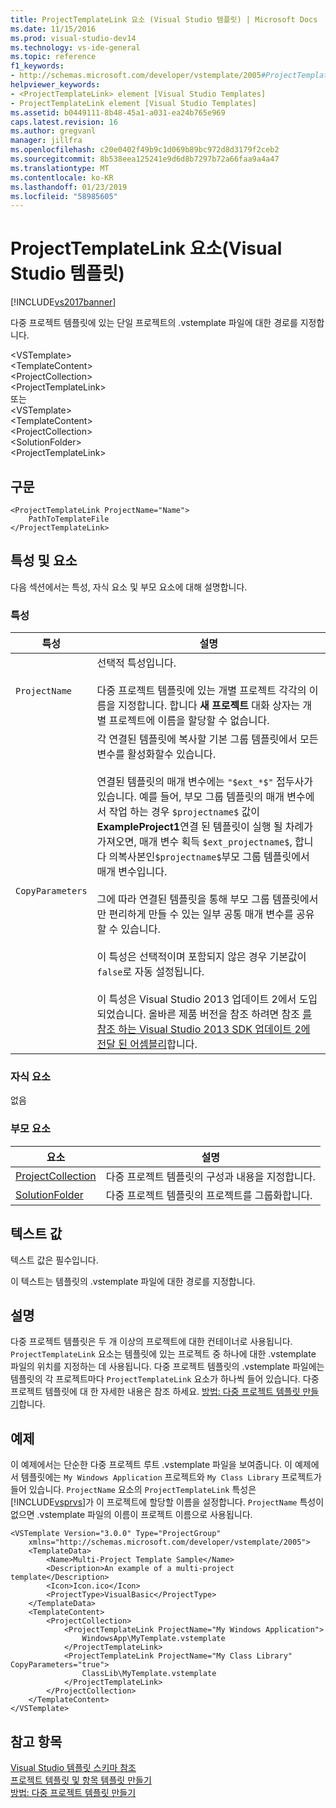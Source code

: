 ```yaml
---
title: ProjectTemplateLink 요소 (Visual Studio 템플릿) | Microsoft Docs
ms.date: 11/15/2016
ms.prod: visual-studio-dev14
ms.technology: vs-ide-general
ms.topic: reference
f1_keywords:
- http://schemas.microsoft.com/developer/vstemplate/2005#ProjectTemplateLink
helpviewer_keywords:
- <ProjectTemplateLink> element [Visual Studio Templates]
- ProjectTemplateLink element [Visual Studio Templates]
ms.assetid: b0449111-8b48-45a1-a031-ea24b765e969
caps.latest.revision: 16
ms.author: gregvanl
manager: jillfra
ms.openlocfilehash: c20e0402f49b9c1d069b89bc972d8d3179f2ceb2
ms.sourcegitcommit: 8b538eea125241e9d6d8b7297b72a66faa9a4a47
ms.translationtype: MT
ms.contentlocale: ko-KR
ms.lasthandoff: 01/23/2019
ms.locfileid: "58985605"
---
```

# <a name="projecttemplatelink-element-visual-studio-templates"></a>ProjectTemplateLink 요소(Visual Studio 템플릿)
[!INCLUDE[vs2017banner](../includes/vs2017banner.md)]

다중 프로젝트 템플릿에 있는 단일 프로젝트의 .vstemplate 파일에 대한 경로를 지정합니다.  
  
 \<VSTemplate>  
 \<TemplateContent>  
 \<ProjectCollection>  
 \<ProjectTemplateLink>  
또는  
\<VSTemplate>  
 \<TemplateContent>  
 \<ProjectCollection>  
 \<SolutionFolder>  
 \<ProjectTemplateLink>  
  
## <a name="syntax"></a>구문  
  
```  
<ProjectTemplateLink ProjectName="Name">  
    PathToTemplateFile  
</ProjectTemplateLink>  
```  
  
## <a name="attributes-and-elements"></a>특성 및 요소  
 다음 섹션에서는 특성, 자식 요소 및 부모 요소에 대해 설명합니다.  
  
### <a name="attributes"></a>특성  
  
|특성|설명|  
|---------------|-----------------|  
|`ProjectName`|선택적 특성입니다.<br /><br /> 다중 프로젝트 템플릿에 있는 개별 프로젝트 각각의 이름을 지정합니다. 합니다 **새 프로젝트** 대화 상자는 개별 프로젝트에 이름을 할당할 수 없습니다.|  
|`CopyParameters`|각 연결된 템플릿에 복사할 기본 그룹 템플릿에서 모든 변수를 활성화할수 있습니다.<br /><br /> 연결된 템플릿의 매개 변수에는 `"$ext_*$"` 접두사가 있습니다. 예를 들어, 부모 그룹 템플릿의 매개 변수에서 작업 하는 경우 `$projectname$` 값이 **ExampleProject1**연결 된 템플릿이 실행 될 차례가 가져오면, 매개 변수 획득 `$ext_projectname$`, 합니다 의복사본인`$projectname$`부모 그룹 템플릿에서 매개 변수입니다.<br /><br /> 그에 따라 연결된 템플릿을 통해 부모 그룹 템플릿에서만 편리하게 만들 수 있는 일부 공통 매개 변수를 공유할 수 있습니다.<br /><br /> 이 특성은 선택적이며 포함되지 않은 경우 기본값이 `false`로 자동 설정됩니다.<br /><br /> 이 특성은 Visual Studio 2013 업데이트 2에서 도입되었습니다. 올바른 제품 버전을 참조 하려면 참조 [를 참조 하는 Visual Studio 2013 SDK 업데이트 2에 전달 된 어셈블리](http://msdn.microsoft.com/42b65c3e-e42b-4c39-98c8-bea285f25ffb)합니다.|  
  
### <a name="child-elements"></a>자식 요소  
 없음  
  
### <a name="parent-elements"></a>부모 요소  
  
|요소|설명|  
|-------------|-----------------|  
|[ProjectCollection](../extensibility/projectcollection-element-visual-studio-templates.md)|다중 프로젝트 템플릿의 구성과 내용을 지정합니다.|  
|[SolutionFolder](../extensibility/solutionfolder-element-visual-studio-templates.md)|다중 프로젝트 템플릿의 프로젝트를 그룹화합니다.|  
  
## <a name="text-value"></a>텍스트 값  
 텍스트 값은 필수입니다.  
  
 이 텍스트는 템플릿의 .vstemplate 파일에 대한 경로를 지정합니다.  
  
## <a name="remarks"></a>설명  
 다중 프로젝트 템플릿은 두 개 이상의 프로젝트에 대한 컨테이너로 사용됩니다. `ProjectTemplateLink` 요소는 템플릿에 있는 프로젝트 중 하나에 대한 .vstemplate 파일의 위치를 지정하는 데 사용됩니다. 다중 프로젝트 템플릿의 .vstemplate 파일에는 템플릿의 각 프로젝트마다 `ProjectTemplateLink` 요소가 하나씩 들어 있습니다. 다중 프로젝트 템플릿에 대 한 자세한 내용은 참조 하세요. [방법: 다중 프로젝트 템플릿 만들기](../ide/how-to-create-multi-project-templates.md)합니다.  
  
## <a name="example"></a>예제  
 이 예제에서는 단순한 다중 프로젝트 루트 .vstemplate 파일을 보여줍니다. 이 예제에서 템플릿에는 `My Windows Application` 프로젝트와 `My Class Library` 프로젝트가 들어 있습니다. `ProjectName` 요소의 `ProjectTemplateLink` 특성은 [!INCLUDE[vsprvs](../includes/vsprvs-md.md)]가 이 프로젝트에 할당할 이름을 설정합니다. `ProjectName` 특성이 없으면 .vstemplate 파일의 이름이 프로젝트 이름으로 사용됩니다.  
  
```  
<VSTemplate Version="3.0.0" Type="ProjectGroup"  
    xmlns="http://schemas.microsoft.com/developer/vstemplate/2005">  
    <TemplateData>  
        <Name>Multi-Project Template Sample</Name>  
        <Description>An example of a multi-project template</Description>  
        <Icon>Icon.ico</Icon>  
        <ProjectType>VisualBasic</ProjectType>  
    </TemplateData>  
    <TemplateContent>  
        <ProjectCollection>  
            <ProjectTemplateLink ProjectName="My Windows Application">  
                WindowsApp\MyTemplate.vstemplate  
            </ProjectTemplateLink>  
            <ProjectTemplateLink ProjectName="My Class Library" CopyParameters="true">  
                ClassLib\MyTemplate.vstemplate  
            </ProjectTemplateLink>  
        </ProjectCollection>  
    </TemplateContent>  
</VSTemplate>  
```  
  
## <a name="see-also"></a>참고 항목  
 [Visual Studio 템플릿 스키마 참조](../extensibility/visual-studio-template-schema-reference.md)   
 [프로젝트 템플릿 및 항목 템플릿 만들기](../ide/creating-project-and-item-templates.md)   
 [방법: 다중 프로젝트 템플릿 만들기](../ide/how-to-create-multi-project-templates.md)
